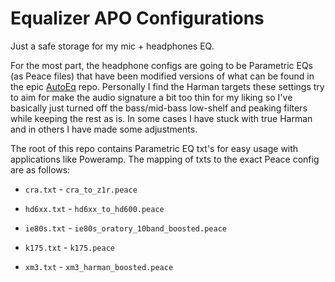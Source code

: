 # Equalizer APO Configurations

Just a safe storage for my mic + headphones EQ.

For the most part, the headphone configs are going to be Parametric EQs (as Peace files) that have been modified versions of what can be found in the epic [AutoEq](https://github.com/jaakkopasanen/AutoEq/tree/master/results) repo. Personally I find the Harman targets these settings try to aim for make the audio signature a bit too thin for my liking so I've basically just turned off the bass/mid-bass low-shelf and peaking filters while keeping the rest as is. In some cases I have stuck with true Harman and in others I have made some adjustments.

The root of this repo contains Parametric EQ txt's for easy usage with applications like Poweramp. The mapping of txts to the exact Peace config are as follows:

* `cra.txt` - `cra_to_z1r.peace`

* `hd6xx.txt` - `hd6xx_to_hd600.peace`

* `ie80s.txt` - `ie80s_oratory_10band_boosted.peace`

* `k175.txt` - `k175.peace`

* `xm3.txt` - `xm3_harman_boosted.peace`
